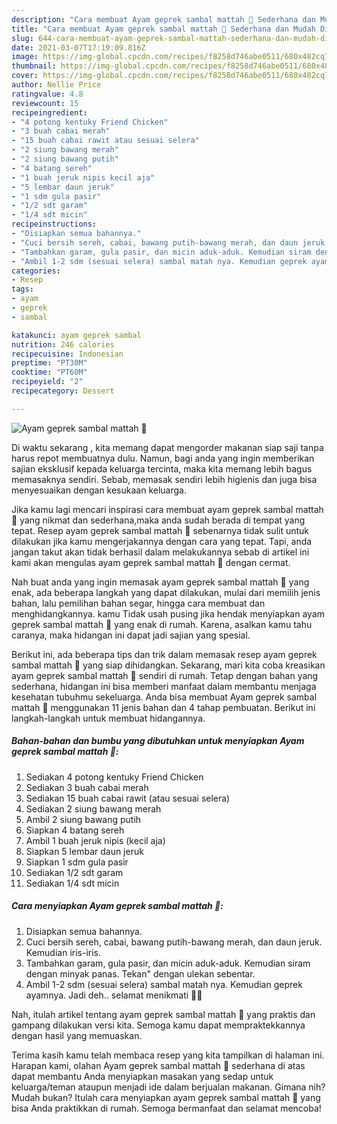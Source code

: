 ```yaml
---
description: "Cara membuat Ayam geprek sambal mattah 🤤 Sederhana dan Mudah Dibuat"
title: "Cara membuat Ayam geprek sambal mattah 🤤 Sederhana dan Mudah Dibuat"
slug: 644-cara-membuat-ayam-geprek-sambal-mattah-sederhana-dan-mudah-dibuat
date: 2021-03-07T17:19:09.816Z
image: https://img-global.cpcdn.com/recipes/f8258d746abe0511/680x482cq70/ayam-geprek-sambal-mattah-🤤-foto-resep-utama.jpg
thumbnail: https://img-global.cpcdn.com/recipes/f8258d746abe0511/680x482cq70/ayam-geprek-sambal-mattah-🤤-foto-resep-utama.jpg
cover: https://img-global.cpcdn.com/recipes/f8258d746abe0511/680x482cq70/ayam-geprek-sambal-mattah-🤤-foto-resep-utama.jpg
author: Nellie Price
ratingvalue: 4.8
reviewcount: 15
recipeingredient:
- "4 potong kentuky Friend Chicken"
- "3 buah cabai merah"
- "15 buah cabai rawit atau sesuai selera"
- "2 siung bawang merah"
- "2 siung bawang putih"
- "4 batang sereh"
- "1 buah jeruk nipis kecil aja"
- "5 lembar daun jeruk"
- "1 sdm gula pasir"
- "1/2 sdt garam"
- "1/4 sdt micin"
recipeinstructions:
- "Disiapkan semua bahannya."
- "Cuci bersih sereh, cabai, bawang putih-bawang merah, dan daun jeruk. Kemudian iris-iris."
- "Tambahkan garam, gula pasir, dan micin aduk-aduk. Kemudian siram dengan minyak panas. Tekan&#34; dengan ulekan sebentar."
- "Ambil 1-2 sdm (sesuai selera) sambal matah nya. Kemudian geprek ayamnya. Jadi deh.. selamat menikmati 🥰😍"
categories:
- Resep
tags:
- ayam
- geprek
- sambal

katakunci: ayam geprek sambal 
nutrition: 246 calories
recipecuisine: Indonesian
preptime: "PT30M"
cooktime: "PT60M"
recipeyield: "2"
recipecategory: Dessert

---
```



![Ayam geprek sambal mattah 🤤](https://img-global.cpcdn.com/recipes/f8258d746abe0511/680x482cq70/ayam-geprek-sambal-mattah-🤤-foto-resep-utama.jpg)

Di waktu  sekarang , kita memang dapat mengorder makanan siap saji tanpa harus repot membuatnya dulu. Namun, bagi anda yang ingin memberikan sajian eksklusif kepada keluarga tercinta, maka kita memang lebih bagus memasaknya sendiri. Sebab, memasak sendiri lebih higienis dan juga bisa menyesuaikan dengan kesukaan keluarga.

Jika kamu lagi mencari inspirasi cara membuat ayam geprek sambal mattah 🤤 yang nikmat dan sederhana,maka anda sudah berada di tempat yang tepat. Resep ayam geprek sambal mattah 🤤  sebenarnya tidak sulit untuk dilakukan jika kamu mengerjakannya dengan cara yang tepat. Tapi, anda jangan takut akan tidak berhasil dalam melakukannya 
sebab di artikel ini kami akan mengulas ayam geprek sambal mattah 🤤 dengan cermat.  



Nah buat anda yang ingin memasak ayam geprek sambal mattah 🤤 yang enak, ada beberapa langkah yang dapat dilakukan, mulai dari memilih jenis bahan, lalu pemilihan bahan segar, hingga cara membuat dan menghidangkannya. kamu Tidak usah pusing jika hendak menyiapkan ayam geprek sambal mattah 🤤 yang enak di rumah. Karena, asalkan kamu  tahu caranya, maka hidangan ini dapat jadi sajian yang spesial.

Berikut ini, ada beberapa tips dan trik dalam memasak resep ayam geprek sambal mattah 🤤 yang siap dihidangkan. Sekarang, mari kita coba kreasikan ayam geprek sambal mattah 🤤 sendiri di rumah. Tetap dengan bahan yang sederhana, hidangan ini bisa memberi manfaat dalam membantu menjaga kesehatan tubuhmu sekeluarga. Anda bisa membuat Ayam geprek sambal mattah 🤤 menggunakan 11 jenis bahan dan 4 tahap pembuatan. Berikut ini langkah-langkah untuk membuat hidangannya.

<!--inarticleads1-->

##### Bahan-bahan dan bumbu yang dibutuhkan untuk menyiapkan Ayam geprek sambal mattah 🤤:

1. Sediakan 4 potong kentuky Friend Chicken
1. Sediakan 3 buah cabai merah
1. Sediakan 15 buah cabai rawit (atau sesuai selera)
1. Sediakan 2 siung bawang merah
1. Ambil 2 siung bawang putih
1. Siapkan 4 batang sereh
1. Ambil 1 buah jeruk nipis (kecil aja)
1. Siapkan 5 lembar daun jeruk
1. Siapkan 1 sdm gula pasir
1. Sediakan 1/2 sdt garam
1. Sediakan 1/4 sdt micin




<!--inarticleads2-->

##### Cara menyiapkan Ayam geprek sambal mattah 🤤:

1. Disiapkan semua bahannya.
1. Cuci bersih sereh, cabai, bawang putih-bawang merah, dan daun jeruk. Kemudian iris-iris.
1. Tambahkan garam, gula pasir, dan micin aduk-aduk. Kemudian siram dengan minyak panas. Tekan&#34; dengan ulekan sebentar.
1. Ambil 1-2 sdm (sesuai selera) sambal matah nya. Kemudian geprek ayamnya. Jadi deh.. selamat menikmati 🥰😍




Nah, itulah artikel tentang  ayam geprek sambal mattah 🤤  yang praktis dan gampang dilakukan versi kita. Semoga kamu dapat mempraktekkannya dengan hasil yang memuaskan. 

Terima kasih kamu telah membaca resep yang kita tampilkan di halaman ini. Harapan kami, olahan  Ayam geprek sambal mattah 🤤 sederhana di atas dapat membantu Anda menyiapkan masakan yang sedap untuk keluarga/teman ataupun menjadi ide dalam berjualan makanan. Gimana nih? Mudah bukan? Itulah cara menyiapkan ayam geprek sambal mattah 🤤 yang bisa Anda praktikkan di rumah. Semoga bermanfaat dan selamat mencoba!

